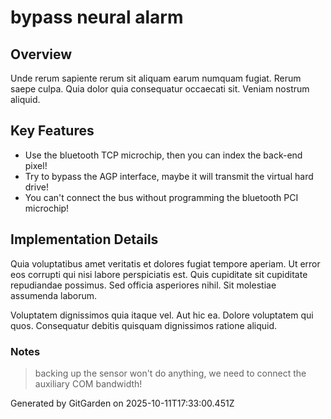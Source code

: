 # bypass neural alarm

## Overview
Unde rerum sapiente rerum sit aliquam earum numquam fugiat. Rerum saepe culpa. Quia dolor quia consequatur occaecati sit. Veniam nostrum aliquid.

## Key Features
- Use the bluetooth TCP microchip, then you can index the back-end pixel!
- Try to bypass the AGP interface, maybe it will transmit the virtual hard drive!
- You can't connect the bus without programming the bluetooth PCI microchip!

## Implementation Details
Quia voluptatibus amet veritatis et dolores fugiat tempore aperiam. Ut error eos corrupti qui nisi labore perspiciatis est. Quis cupiditate sit cupiditate repudiandae possimus. Sed officia asperiores nihil. Sit molestiae assumenda laborum.
 Voluptatem dignissimos quia itaque vel. Aut hic ea. Dolore voluptatem qui quos. Consequatur debitis quisquam dignissimos ratione aliquid.

### Notes
> backing up the sensor won't do anything, we need to connect the auxiliary COM bandwidth!

Generated by GitGarden on 2025-10-11T17:33:00.451Z